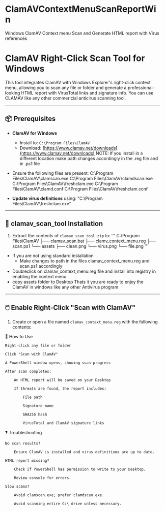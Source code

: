 # ClamAVContextMenuScanReportWin
Windows ClamAV Context menu Scan and Generate HTML report with Virus references


# ClamAV Right-Click Scan Tool for Windows

This tool integrates ClamAV with Windows Explorer's right-click context menu, allowing you to scan any file or folder and generate a professional-looking HTML report with VirusTotal links and signature info. You can use CLAMAV like any other commericial anticirus scanning tool.

---

## 📦 Prerequisites

- **ClamAV for Windows**
  - Install to: `C:\Program Files\ClamAV`
  - Download: [https://www.clamav.net/downloads](https://www.clamav.net/downloads)
  NOTE: If you install in a different location make path changes accordingly in the .reg file and in .ps1 file

- Ensure the following files are present:
C:\Program Files\ClamAV\clamscan.exe
C:\Program Files\ClamAV\clamdscan.exe
C:\Program Files\ClamAV\freshclam.exe
C:\Program Files\ClamAV\clamd.conf
C:\Program Files\ClamAV\freshclam.conf



- **Update virus definitions** using:
"C:\Program Files\ClamAV\freshclam.exe"

---

## 📁 clamav_scan_tool Installation

1. Extract the contents of `clamav_scan_tool.zip` to:
'''
C:\Program Files\ClamAV
├── clamav_scan.bat
├── clamv_context_menu.reg
├── scan.ps1
└── assets
   ├── clean.png
   └── virus.png
   └── file.png
'''
- If you are not using standard installation 
    - Make changes to path in the files clamav_context_menu.reg and scan.ps1 accordingly
- Doubleclick on clamav_context_menu.reg file and install into registry in enabling the context menu
- copy assets folder to Desktop 
Thats it you are ready to enjoy the ClamAV in windows like any other Antivirus program
---

## 🖱️ Enable Right-Click "Scan with ClamAV"

1. Create or open a file named `clamav_context_menu.reg` with the following contents:

🚀 How to Use

    Right-click any file or folder

    Click "Scan with ClamAV"

    A PowerShell window opens, showing scan progress

    After scan completes:

        An HTML report will be saved on your Desktop

        If threats are found, the report includes:

            File path

            Signature name

            SHA256 hash

            VirusTotal and ClamAV signature links

❓ Troubleshooting

    No scan results?

        Ensure ClamAV is installed and virus definitions are up to date.

    HTML report missing?

        Check if PowerShell has permission to write to your Desktop.

        Review console for errors.

    Slow scans?

        Avoid clamscan.exe; prefer clamdscan.exe.

        Avoid scanning entire C:\ drive unless necessary.

